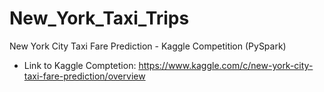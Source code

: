 # New_York_Taxi_Trips
New York City Taxi Fare Prediction - Kaggle Competition (PySpark)

- Link to Kaggle Comptetion: https://www.kaggle.com/c/new-york-city-taxi-fare-prediction/overview
